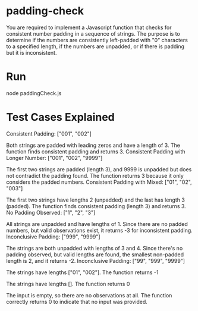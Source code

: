 # padding-check
You are required to implement a Javascript function that checks for consistent number padding in a sequence of strings. The purpose is to determine if the numbers are consistently left-padded with "0" characters to a specified length, if the numbers are unpadded, or if there is padding but it is inconsistent.

# Run
node paddingCheck.js

 # Test Cases Explained
Consistent Padding: ["001", "002"]

Both strings are padded with leading zeros and have a length of 3.
The function finds consistent padding and returns 3.
Consistent Padding with Longer Number: ["001", "002", "9999"]

The first two strings are padded (length 3), and 9999 is unpadded but does not contradict the padding found.
The function returns 3 because it only considers the padded numbers.
Consistent Padding with Mixed: ["01", "02", "003"]

The first two strings have lengths 2 (unpadded) and the last has length 3 (padded).
The function finds consistent padding (length 3) and returns 3.
No Padding Observed: ["1", "2", "3"]

All strings are unpadded and have lengths of 1.
Since there are no padded numbers, but valid observations exist, it returns -3 for inconsistent padding.
Inconclusive Padding: ["999", "9999"]

The strings are both unpadded with lengths of 3 and 4.
Since there's no padding observed, but valid lengths are found, the smallest non-padded length is 2, and it returns -2.
Inconclusive Padding: ["99", "999", "9999"]

The strings have lengths ["01", "002"].
The function returns -1 

The strings have lengths [].
The function returns 0 


The input is empty, so there are no observations at all.
The function correctly returns 0 to indicate that no input was provided.
